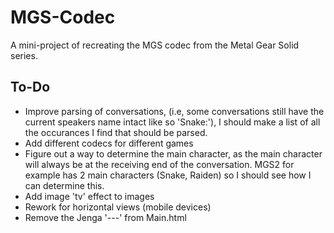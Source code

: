 # MGS-Codec

A mini-project of recreating the MGS codec from the Metal Gear Solid series.

## To-Do

- Improve parsing of conversations, (i.e, some conversations still have the current speakers name intact like so 'Snake:'), I should make a list of all the occurances I find that should be parsed.
- Add different codecs for different games
- Figure out a way to determine the main character, as the main character will always be at the receiving end of the conversation. MGS2 for example has 2 main characters (Snake, Raiden) so I should see how I can determine this.
- Add image 'tv' effect to images
- Rework for horizontal views (mobile devices)
- Remove the Jenga '---' from Main.html